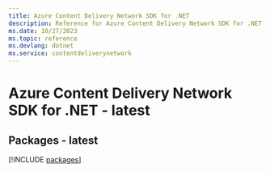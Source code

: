 ```yaml
---
title: Azure Content Delivery Network SDK for .NET
description: Reference for Azure Content Delivery Network SDK for .NET
ms.date: 10/27/2023
ms.topic: reference
ms.devlang: dotnet
ms.service: contentdeliverynetwork
---
```

# Azure Content Delivery Network SDK for .NET - latest
## Packages - latest
[!INCLUDE [packages](content-delivery-network-index.md)]